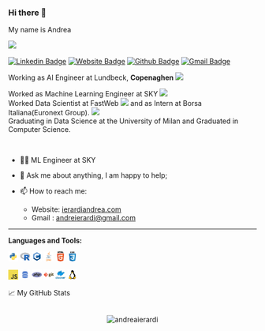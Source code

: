 ### Hi there 👋
My name is Andrea

![](https://visitor-badge.glitch.me/badge?page_id=andreaierardi)

[![Linkedin Badge](https://img.shields.io/badge/-LinkedIn-blue?style=for-the-badge&logo=Linkedin&logoColor=white&link=https://www.linkedin.com/in/andreaierardi/)](https://www.linkedin.com/in/andreaierardi/)
[![Website Badge](https://img.shields.io/badge/-Website-darkgreen?style=for-the-badge&labelColor=green&logo=chrome&logoColor=white&link=https://ierardiandrea.com/)](https://ierardiandrea.com/)
[![Github Badge](https://img.shields.io/badge/-github-black?style=for-the-badge&labelColor=black&logo=github&logoColor=white&link=https://github.com/Andreaierardi)](https://github.com/Andreaierardi)
[![Gmail Badge](https://img.shields.io/badge/-Gmail-c14438?style=for-the-badge&logo=Gmail&logoColor=white&link=mailto:andreierardi@gmail.com)](mailto:andreierardi@gmail.com)

Working as AI Engineer at Lundbeck, <b> Copenaghen </b> <img src="https://www.lundbeck.com/content/dam/lundbeck-com/masters/global-site/media-library/images/logo/LUNDBECK-logo-RGB.png.coredownload.png" width="50px"> </img> <br>

Worked as Machine Learning Engineer at SKY   <img src="https://images.contentstack.io/v3/assets/blta6c52b9cd5519be3/blt6d53a02ef6177c05/6214b789d4d6d062eec34187/logo_sky_spectrum.png" width="50px"> </img> <br>
Worked Data Scientist at FastWeb <img src="https://www.fastweb.it/adsl-fibra-ottica/gfx/loghi/logo-fw-simple-yellow.svg" width="80px"> </img>  and as Intern at Borsa Italiana(Euronext Group).  <img src=https://www.euronext.com/themes/custom/euronext_com/logo.svg width="80px"> </img>  <br>
Graduating in  Data Science at the University of Milan and Graduated in Computer Science. 

<br>

<!--
**Andreaierardi/andreaierardi** is a ✨ _special_ ✨ repository because its `README.md` (this file) appears on your GitHub profile.

Here are some ideas to get you started:

- 👯 I’m looking to collaborate on ...
- 🤔 I’m looking for help with ...

- 😄 Pronouns: ...
- ⚡ Fun fact: ...
-->

- 🧑‍💼 ML Engineer at SKY
<!-- - 🌱 I’m currently learning GCP -->
- 💬 Ask me about anything, I am happy to help;

- 📫 How to reach me: 
    - Website: [ierardiandrea.com](https://ierardiandrea.com)
    - Gmail : <a href="MAILTO:andreierardi@gmail.com">andreierardi@gmail.com</a> 

--- 
**Languages and Tools:**  

<code><img height="20" src="https://raw.githubusercontent.com/github/explore/80688e429a7d4ef2fca1e82350fe8e3517d3494d/topics/python/python.png"></code>
<code><img height="20" src="https://raw.githubusercontent.com/github/explore/80688e429a7d4ef2fca1e82350fe8e3517d3494d/topics/r/r.png"></code>
<code><img height="20" src="https://raw.githubusercontent.com/github/explore/80688e429a7d4ef2fca1e82350fe8e3517d3494d/topics/c/c.png"></code>
<code><img height="20" src="https://raw.githubusercontent.com/github/explore/80688e429a7d4ef2fca1e82350fe8e3517d3494d/topics/java/java.png"></code>
<code><img height="20" src="https://raw.githubusercontent.com/github/explore/80688e429a7d4ef2fca1e82350fe8e3517d3494d/topics/html/html.png"></code>
<code><img height="20" src="https://raw.githubusercontent.com/github/explore/80688e429a7d4ef2fca1e82350fe8e3517d3494d/topics/css/css.png"></code>

<code><img height="20" src="https://raw.githubusercontent.com/github/explore/80688e429a7d4ef2fca1e82350fe8e3517d3494d/topics/javascript/javascript.png"></code>
<code><img height="20" src="https://raw.githubusercontent.com/github/explore/80688e429a7d4ef2fca1e82350fe8e3517d3494d/topics/sql/sql.png"></code>
<code><img height="20" src="https://raw.githubusercontent.com/github/explore/80688e429a7d4ef2fca1e82350fe8e3517d3494d/topics/php/php.png"></code>
<code><img height="20" src="https://raw.githubusercontent.com/github/explore/80688e429a7d4ef2fca1e82350fe8e3517d3494d/topics/git/git.png"></code>
<code><img height="20" src="https://raw.githubusercontent.com/github/explore/80688e429a7d4ef2fca1e82350fe8e3517d3494d/topics/docker/docker.png"></code>
<code><img height="20" src="https://raw.githubusercontent.com/github/explore/80688e429a7d4ef2fca1e82350fe8e3517d3494d/topics/linux/linux.png"></code>


<summary>📈 My GitHub Stats</summary>
<br>
<p align="center"> <img src="https://github-readme-stats.vercel.app/api?username=andreaierardi&show_icons=true&theme=gotham" alt="andreaierardi" />
